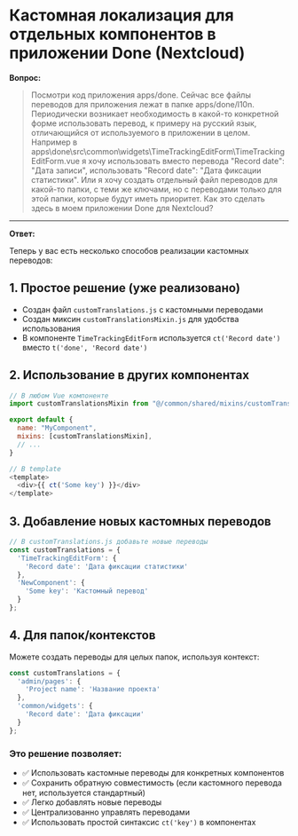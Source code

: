 # Кастомная локализация для отдельных компонентов в приложении Done (Nextcloud)

**Вопрос:**

> Посмотри код приложения apps/done. Сейчас все файлы переводов для приложения лежат в папке apps/done/l10n. Периодически возникает необходимость в какой-то конкретной форме использовать перевод, к примеру на русский язык, отличающийся от используемого в приложении в целом. Например в apps\done\src\common\widgets\TimeTrackingEditForm\TimeTrackingEditForm.vue я хочу использовать вместо перевода "Record date": "Дата записи", использовать "Record date": "Дата фиксации статистики". Или я хочу создать отдельный файл переводов для какой-то папки, с теми же ключами, но с переводами только для этой папки, которые будут иметь приоритет. Как это сделать здесь в моем приложении Done для Nextcloud?

---

**Ответ:**

Теперь у вас есть несколько способов реализации кастомных переводов:

## 1. Простое решение (уже реализовано)
- Создан файл `customTranslations.js` с кастомными переводами
- Создан миксин `customTranslationsMixin.js` для удобства использования
- В компоненте `TimeTrackingEditForm` используется `ct('Record date')` вместо `t('done', 'Record date')`

## 2. Использование в других компонентах
```js
// В любом Vue компоненте
import customTranslationsMixin from "@/common/shared/mixins/customTranslationsMixin";

export default {
  name: "MyComponent",
  mixins: [customTranslationsMixin],
  // ...
}

// В template
<template>
  <div>{{ ct('Some key') }}</div>
</template>
```

## 3. Добавление новых кастомных переводов
```js
// В customTranslations.js добавьте новые переводы
const customTranslations = {
  'TimeTrackingEditForm': {
    'Record date': 'Дата фиксации статистики'
  },
  'NewComponent': {
    'Some key': 'Кастомный перевод'
  }
};
```

## 4. Для папок/контекстов
Можете создать переводы для целых папок, используя контекст:
```js
const customTranslations = {
  'admin/pages': {
    'Project name': 'Название проекта'
  },
  'common/widgets': {
    'Record date': 'Дата фиксации'
  }
};
```

### Это решение позволяет:
- ✅ Использовать кастомные переводы для конкретных компонентов
- ✅ Сохранить обратную совместимость (если кастомного перевода нет, используется стандартный)
- ✅ Легко добавлять новые переводы
- ✅ Централизованно управлять переводами
- ✅ Использовать простой синтаксис `ct('key')` в компонентах 